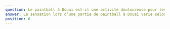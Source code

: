 ```yaml
---
question: Le paintball à Douai est-il une activité douloureuse pour les participants ?
answer: La sensation lors d’une partie de paintball à Douai varie selon la distance de tir et la tenue portée. Les billes utilisées sont conçues pour limiter l’inconfort, et le port de vêtements adaptés réduit encore la sensation d’impact. Pour la majorité des joueurs, l’expérience reste ludique et la gêne ressentie est minime, permettant à tous de profiter pleinement de l’activité.
position: 6
---
```

